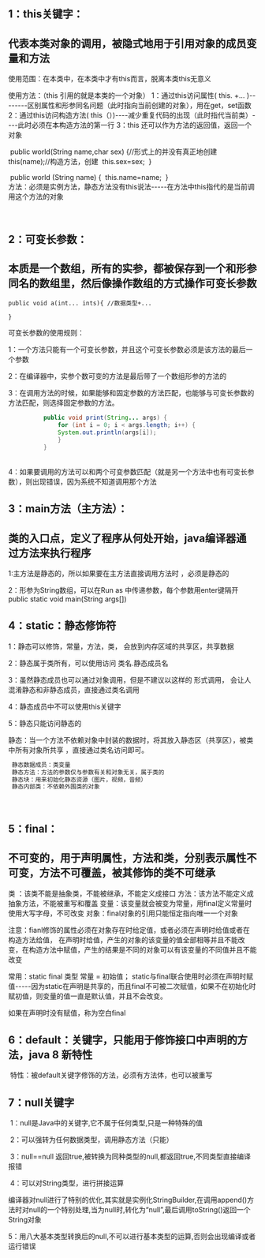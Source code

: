 ## 1：this关键字：

## 代表本类对象的调用，被隐式地用于引用对象的成员变量和方法

使用范围：在本类中，在本类中才有this而言，脱离本类this无意义

使用方法：（this 引用的就是本类的一个对象）
	1：通过this访问属性( this. +... )--------区别属性和形参同名问题（此时指向当前创建的对象），用在get，set函数
	2：通过this访问构造方法( this（）)----减少重复代码的出现（此时指代当前类）----此时必须在本构造方法的第一行
 	3：this 还可以作为方法的返回值，返回一个对象

​	public world(String name,char sex) {//形式上的并没有真正地创建
​	this(name);//构造方法，创建
​	this.sex=sex;
​	}

​	public world (String name) {
​	this.name=name;
​	}
​			
方法：必须是实例方法，静态方法没有this说法-----在方法中this指代的是当前调用这个方法的对象

​	

## 2：可变长参数：

## 本质是一个数组，所有的实参，都被保存到一个和形参同名的数组里，然后像操作数组的方式操作可变长参数

	public void a(int... ints){ //数据类型+...
	
	}

可变长参数的使用规则：

1：一个方法只能有一个可变长参数，并且这个可变长参数必须是该方法的最后一个参数

2：在编译器中，实参个数可变的方法是最后带了一个数组形参的方法的

3：在调用方法的时候，如果能够和固定参数的方法匹配，也能够与可变长参数的方法匹配，则选择固定参数的方法。

```java
	      public void print(String... args) {
	          for (int i = 0; i < args.length; i++) {
	          System.out.println(args[i]);
	          }
	      }
```

​	
4：如果要调用的方法可以和两个可变参数匹配（就是另一个方法中也有可变长参数），则出现错误，因为系统不知道调用那个方法
​	

## 3：main方法（主方法）：

## 类的入口点，定义了程序从何处开始，java编译器通过方法来执行程序

1:主方法是静态的，所以如果要在主方法直接调用方法时 ，必须是静态的

2：形参为String数组，可以在Run as 中传递参数，每个参数用enter键隔开
	public static void main(String args[])



## 4：static：静态修饰符

1：静态可以修饰，常量，方法，类， 会放到内存区域的共享区，共享数据	

2：静态属于类所有，可以使用访问   类名.静态成员名

3：虽然静态成员也可以通过对象调用，但是不建议以这样的	形式调用， 会让人混淆静态和非静态成员，直接通过类名调用 

4：静态成员中不可以使用this关键字

5：静态只能访问静态的


静态：当一个方法不依赖对象中封装的数据时，将其放入静态区（共享区），被类中所有对象所共享 ，直接通过类名访问即可。

```java
 静态数据成员：类变量
 静态方法：方法的参数仅与参数有关和对象无关，属于类的
 静态块：用来初始化静态资源（图片，视频，音频）
 静态内部类：不依赖外围类的对象
```


​       

## 5：final：

## 不可变的，用于声明属性，方法和类，分别表示属性不可变，方法不可覆盖，被其修饰的类不可继承

类 ：该类不能是抽象类，不能被继承，不能定义成接口
方法：该方法不能定义成抽象方法，不能被重写和覆盖
变量：该变量就会被变为常量，用final定义常量时使用大写字母，不可改变
对象：final对象的引用只能恒定指向唯一一个对象

注意：fianl修饰的属性必须在对象存在时给定值，或者必须在声明时给值或者在构造方法给值，
      在声明时给值，产生的对象的该变量的值全部相等并且不能改变，在构造方法中赋值，产生的结果是不同的对象可以有该变量的不同值并且不能改变

常用：static final 类型 常量 = 初始值；
static与final联合使用时必须在声明时赋值-----因为static在声明是共享的，而且final不可被二次赋值，如果不在初始化时赋初值，则变量的值一直是默认值，并且不会改变。

如果在声明时没有赋值，称为空白final



## 6：default：关键字，只能用于修饰接口中声明的方法，java 8 新特性

​	特性：被default关键字修饰的方法，必须有方法体，也可以被重写



## 7：null关键字

​	1：null是Java中的关键字,它不属于任何类型,只是一种特殊的值

​	2：可以强转为任何数据类型，调用静态方法（只能）

​	3：null==null 返回true,被转换为同种类型的null,都返回true,不同类型直接编译报错

​	4：可以对String类型，进行拼接运算

编译器对null进行了特别的优化,其实就是实例化StringBuilder,在调用append()方法时对null的一个特别处理,当为null时,转化为“null”,最后调用toString()返回一个String对象

​	5：用八大基本类型转换后的null,不可以进行基本类型的运算,否则会出现编译或者运行错误

